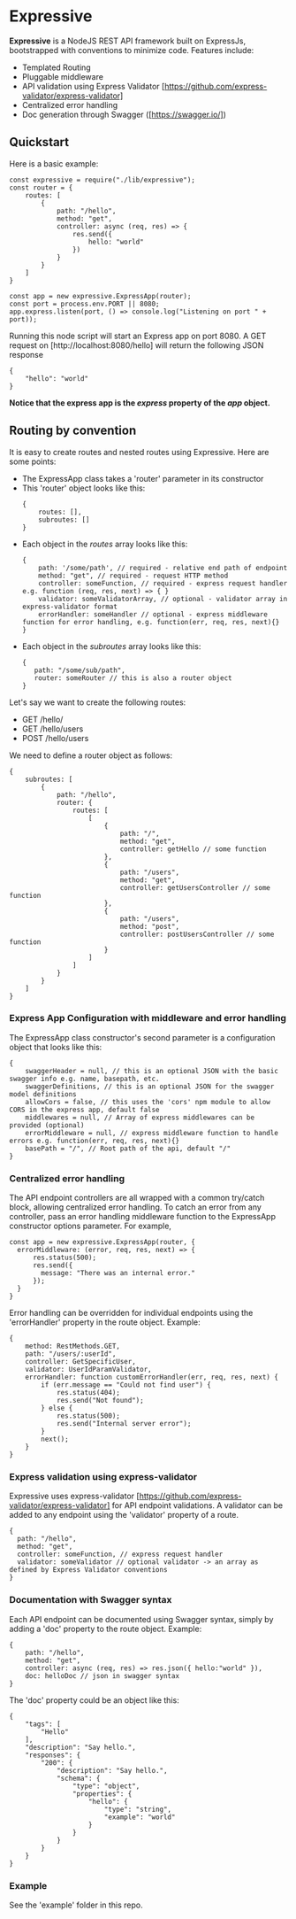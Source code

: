 # Expressive
**Expressive** is a NodeJS REST API framework built on ExpressJs, bootstrapped with conventions to minimize code. Features include:
  - Templated Routing
  - Pluggable middleware
  - API validation using Express Validator [https://github.com/express-validator/express-validator]
  - Centralized error handling
  - Doc generation through Swagger ([https://swagger.io/])

## Quickstart
Here is a basic example:

```
const expressive = require("./lib/expressive");
const router = {
    routes: [
        {
            path: "/hello",
            method: "get",
            controller: async (req, res) => {
                res.send({
                    hello: "world"
                })
            }
        }
    ]
}

const app = new expressive.ExpressApp(router);
const port = process.env.PORT || 8080;
app.express.listen(port, () => console.log("Listening on port " + port));
```
Running this node script will start an Express app on port 8080. A GET request on [http://localhost:8080/hello] will return the following JSON response
```
{
    "hello": "world"
}
```
**Notice that the express app is the *express* property of the *app* object.**


## Routing by convention
It is easy to create routes and nested routes using Expressive. Here are some points:
  - The ExpressApp class takes a 'router' parameter in its constructor
  - This 'router' object looks like this:
    ```
    {
        routes: [],
        subroutes: []
    }
    ```
  - Each object in the *routes* array looks like this:
    ```
    {
        path: '/some/path', // required - relative end path of endpoint
        method: "get", // required - request HTTP method
        controller: someFunction, // required - express request handler e.g. function (req, res, next) => { }
        validator: someValidatorArray, // optional - validator array in express-validator format
        errorHandler: someHandler // optional - express middleware function for error handling, e.g. function(err, req, res, next){}
    }
    ```
  - Each object in the *subroutes* array looks like this:
    ```
    {
       path: "/some/sub/path",
       router: someRouter // this is also a router object
    }
    ```
Let's say we want to create the following routes:
  - GET /hello/
  - GET /hello/users
  - POST /hello/users

We need to define a router object as follows:
```
{
    subroutes: [
        {
            path: "/hello",
            router: {
                routes: [
                    [
                        {
                            path: "/",
                            method: "get",
                            controller: getHello // some function
                        },
                        {
                            path: "/users",
                            method: "get",
                            controller: getUsersController // some function
                        },
                        {
                            path: "/users",
                            method: "post",
                            controller: postUsersController // some function
                        }
                    ]
                ]
            }
        }
    ]
}
```

### Express App Configuration with middleware and error handling
The ExpressApp class constructor's second parameter is a configuration object that looks like this: 
```
{
    swaggerHeader = null, // this is an optional JSON with the basic swagger info e.g. name, basepath, etc.
    swaggerDefinitions, // this is an optional JSON for the swagger model definitions
    allowCors = false, // this uses the 'cors' npm module to allow CORS in the express app, default false
    middlewares = null, // Array of express middlewares can be provided (optional)
    errorMiddleware = null, // express middleware function to handle errors e.g. function(err, req, res, next){}
    basePath = "/", // Root path of the api, default "/"
}
```

### Centralized error handling
The API endpoint controllers are all wrapped with a common try/catch block, allowing centralized error handling. To catch an error from any controller, pass an error handling middleware function to the ExpressApp constructor options parameter. For example,
```
const app = new expressive.ExpressApp(router, {
  errorMiddleware: (error, req, res, next) => {
      res.status(500);
      res.send({
        message: "There was an internal error."
      });
  }
}
```

Error handling can be overridden for individual endpoints using the 'errorHandler' property in the route object. Example:
```
{
    method: RestMethods.GET,
    path: "/users/:userId",
    controller: GetSpecificUser,
    validator: UserIdParamValidator,
    errorHandler: function customErrorHandler(err, req, res, next) {
        if (err.message == "Could not find user") {
            res.status(404);
            res.send("Not found");
        } else {
            res.status(500);
            res.send("Internal server error");
        }
        next();
    }
}
```

### Express validation using express-validator
Expressive uses express-validator [https://github.com/express-validator/express-validator] for API endpoint validations. A validator can be added to any endpoint using the 'validator' property of a route.
```
{
  path: "/hello",
  method: "get",
  controller: someFunction, // express request handler
  validator: someValidator // optional validator -> an array as defined by Express Validator conventions
}
```


### Documentation with Swagger syntax
Each API endpoint can be documented using Swagger syntax, simply by adding a 'doc' property to the route object.
Example:
```
{
    path: "/hello",
    method: "get",
    controller: async (req, res) => res.json({ hello:"world" }),
    doc: helloDoc // json in swagger syntax
}
```

The 'doc' property could be an object like this:
```
{
    "tags": [
        "Hello"
    ],
    "description": "Say hello.",
    "responses": {
        "200": {
            "description": "Say hello.",
            "schema": {
                "type": "object",
                "properties": {
                    "hello": {
                        "type": "string",
                        "example": "world"
                    }
                }
            }
        }
    }
}
```

### Example
See the 'example' folder in this repo.
